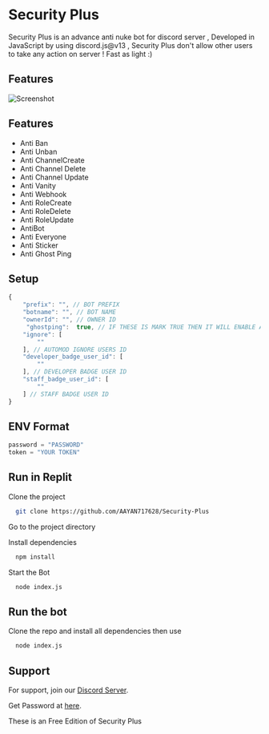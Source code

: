 
# Security Plus 

Security Plus is an advance anti nuke bot for discord server , Developed in JavaScript by using discord.js@v13 , Security Plus don't allow other users to take any action on server ! Fast as light :)


## Features

![Screenshot](https://cdn.discordapp.com/attachments/1002100388083793973/1002230345804021943/ss.PNG)



## Features

- Anti Ban
- Anti Unban
- Anti ChannelCreate
- Anti Channel Delete
- Anti Channel Update
- Anti Vanity
- Anti Webhook
- Anti RoleCreate
- Anti RoleDelete
- Anti RoleUpdate
- AntiBot
- Anti Everyone
- Anti Sticker
- Anti Ghost Ping



## Setup

```js
{
    "prefix": "", // BOT PREFIX
    "botname": "", // BOT NAME
    "ownerId": "", // OWNER ID
     "ghostping":  true, // IF THESE IS MARK TRUE THEN IT WILL ENABLE ANTI GHOST PING MODE
    "ignore": [
        ""
    ], // AUTOMOD IGNORE USERS ID
    "developer_badge_user_id": [
        ""
    ], // DEVELOPER BADGE USER ID
    "staff_badge_user_id": [
        ""
    ] // STAFF BADGE USER ID
}
```
## ENV Format
```js
password = "PASSWORD"
token = "YOUR TOKEN"
```


## Run in Replit

Clone the project

```bash
  git clone https://github.com/AAYAN717628/Security-Plus
```

Go to the project directory



Install dependencies

```bash
  npm install
```

Start the Bot

```bash
  node index.js
```


## Run the bot

Clone the repo and install all dependencies then use

```bash
  node index.js
```
    
## Support

For support,  join our [Discord Server](https://discord.gg/Z4tKgfgj9Y).

Get Password at [here](https://discord.gg/Z4tKgfgj9Y).

These is an Free Edition of Security Plus

